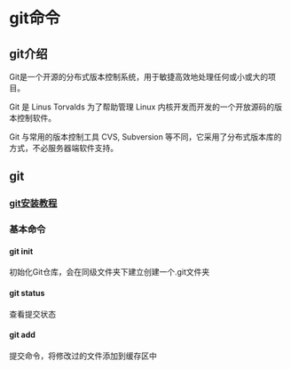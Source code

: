# git命令[]() #
## git介绍 ##
Git是一个开源的分布式版本控制系统，用于敏捷高效地处理任何或小或大的项目。

Git 是 Linus Torvalds 为了帮助管理 Linux 内核开发而开发的一个开放源码的版本控制软件。

Git 与常用的版本控制工具 CVS, Subversion 等不同，它采用了分布式版本库的方式，不必服务器端软件支持。


## git ##
### [git安装教程](https://github.com/MutualExclusion/solarcat/blob/master/操作系统/Linux远程主机软件安装.md#1安装git仓库在远程主机linux) ###
### 基本命令 ###
#### git init ####
初始化Git仓库，会在同级文件夹下建立创建一个.git文件夹
#### git status ####
查看提交状态
#### git add ####
提交命令，将修改过的文件添加到缓存区中
	 
